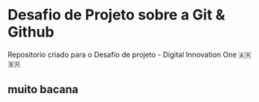 # Desafio de Projeto sobre a Git & Github
Repositorio criado para o Desafio de projeto - Digital Innovation One
🇦🇷
🇧🇷

## muito bacana

